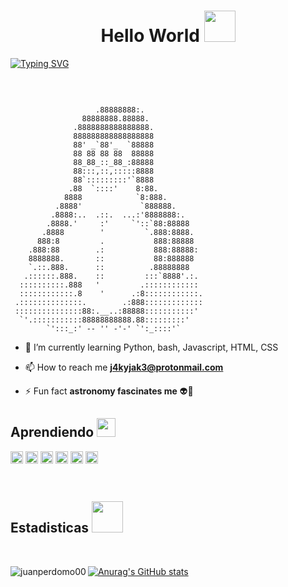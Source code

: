 
<h1 align='center'> Hello World <img src = "https://raw.githubusercontent.com/MartinHeinz/MartinHeinz/master/wave.gif" width = 50px> </h1>
<p align='center'>

[![Typing SVG](https://readme-typing-svg.herokuapp.com?size=19&duration=5001&color=00F706&background=FF1F0000&center=true&vCenter=true&lines=I'm+Juan+Perdomo;Pero+puedes+llamarme+Jake+%F0%9F%90%A7;linuxero+%F0%9F%90%B1%E2%80%8D%F0%9F%91%A4)](https://git.io/typing-svg)
>

  <br>

```  
  
                   .88888888:.
                88888888.88888.
              .8888888888888888.
              888888888888888888
              88' _`88'_  `88888
              88 88 88 88  88888
              88_88_::_88_:88888
              88:::,::,:::::8888
              88`:::::::::'`8888
             .88  `::::'    8:88.
            8888            `8:888.
          .8888'             `888888.
         .8888:..  .::.  ...:'8888888:.
        .8888.'     :'     `'::`88:88888
       .8888        '         `.888:8888.
      888:8         .           888:88888
    .888:88        .:           888:88888:
    8888888.       ::           88:888888
    `.::.888.      ::          .88888888
   .::::::.888.    ::         :::`8888'.:.
  ::::::::::.888   '         .::::::::::::
  ::::::::::::.8    '      .:8::::::::::::.
 .::::::::::::::.        .:888:::::::::::::
 :::::::::::::::88:.__..:88888:::::::::::'
  `'.:::::::::::88888888888.88:::::::::'
        `':::_:' -- '' -'-' `':_::::'`
```
  
- 🌱 I’m currently learning  Python, bash, Javascript, HTML, CSS

- 📫 How to reach me **j4kyjak3@protonmail.com**

- ⚡ Fun fact **astronomy fascinates me** 👽🔭



<h2 align='left'> Aprendiendo <img src = "https://media2.giphy.com/media/QssGEmpkyEOhBCb7e1/giphy.gif?cid=ecf05e47a0n3gi1bfqntqmob8g9aid1oyj2wr3ds3mg700bl&rid=giphy.gif" width = 30px> </h2>

<p aling='center'>
<img width ='20px' align='center' src ='https://raw.githubusercontent.com/rahulbanerjee26/githubAboutMeGenerator/main/icons/html.svg'>
<img width ='20px' align='center' src ='https://raw.githubusercontent.com/rahulbanerjee26/githubAboutMeGenerator/main/icons/css.svg'>
<img width ='20px' align='center' src ='https://raw.githubusercontent.com/rahulbanerjee26/githubAboutMeGenerator/main/icons/javascript.svg'>
<img width ='20px' align='center' src ='https://raw.githubusercontent.com/rahulbanerjee26/githubAboutMeGenerator/main/icons/bash.svg'>
<img width ='20px' align='center' src ='https://raw.githubusercontent.com/rahulbanerjee26/githubAboutMeGenerator/main/icons/python.svg'>
<img width ='20px' align='center' src ='https://raw.githubusercontent.com/rahulbanerjee26/githubAboutMeGenerator/main/icons/git.svg'>

  
</p>
<br />

<h2> Estadisticas <img src='https://media1.giphy.com/media/du3J3cXyzhj75IOgvA/giphy.gif?cid=ecf05e47x2g034i9pzwtzzsd3xgg2w9nr94t4tflbbgo3008&rid=giphy.gif' width='50px'> </h2>
<a href="https://github.com/anuraghazra/github-readme-stats">
<br />
  
<p><img align="left" src="https://github-readme-stats.vercel.app/api/top-langs?username=juanperdomo00&show_icons=true&locale=en&layout=demo" alt="juanperdomo00" /></p>

<!--<p>&nbsp;<img align="center" src="https://github-readme-stats.vercel.app/api?username=juanperdomo00&show_icons=ocean_dark" alt="juanperdomo00" /></p>-->
  
![Anurag's GitHub stats](https://github-readme-stats.vercel.app/api?username=JuanPerdomo00&theme=dark&show_icons=true)



